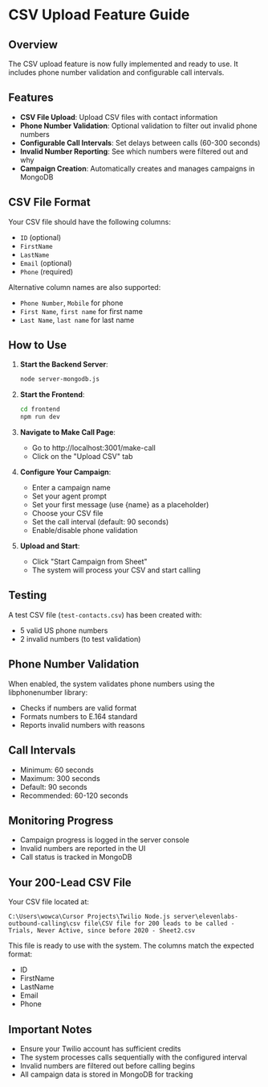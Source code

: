# CSV Upload Feature Guide

## Overview
The CSV upload feature is now fully implemented and ready to use. It includes phone number validation and configurable call intervals.

## Features
- **CSV File Upload**: Upload CSV files with contact information
- **Phone Number Validation**: Optional validation to filter out invalid phone numbers
- **Configurable Call Intervals**: Set delays between calls (60-300 seconds)
- **Invalid Number Reporting**: See which numbers were filtered out and why
- **Campaign Creation**: Automatically creates and manages campaigns in MongoDB

## CSV File Format
Your CSV file should have the following columns:
- `ID` (optional)
- `FirstName` 
- `LastName`
- `Email` (optional)
- `Phone` (required)

Alternative column names are also supported:
- `Phone Number`, `Mobile` for phone
- `First Name`, `first name` for first name
- `Last Name`, `last name` for last name

## How to Use

1. **Start the Backend Server**:
   ```bash
   node server-mongodb.js
   ```

2. **Start the Frontend**:
   ```bash
   cd frontend
   npm run dev
   ```

3. **Navigate to Make Call Page**:
   - Go to http://localhost:3001/make-call
   - Click on the "Upload CSV" tab

4. **Configure Your Campaign**:
   - Enter a campaign name
   - Set your agent prompt
   - Set your first message (use {name} as a placeholder)
   - Choose your CSV file
   - Set the call interval (default: 90 seconds)
   - Enable/disable phone validation

5. **Upload and Start**:
   - Click "Start Campaign from Sheet"
   - The system will process your CSV and start calling

## Testing
A test CSV file (`test-contacts.csv`) has been created with:
- 5 valid US phone numbers
- 2 invalid numbers (to test validation)

## Phone Number Validation
When enabled, the system validates phone numbers using the libphonenumber library:
- Checks if numbers are valid format
- Formats numbers to E.164 standard
- Reports invalid numbers with reasons

## Call Intervals
- Minimum: 60 seconds
- Maximum: 300 seconds 
- Default: 90 seconds
- Recommended: 60-120 seconds

## Monitoring Progress
- Campaign progress is logged in the server console
- Invalid numbers are reported in the UI
- Call status is tracked in MongoDB

## Your 200-Lead CSV File
Your CSV file located at:
```
C:\Users\wowca\Cursor Projects\Twilio Node.js server\elevenlabs-outbound-calling\csv file\CSV file for 200 leads to be called - Trials, Never Active, since before 2020 - Sheet2.csv
```

This file is ready to use with the system. The columns match the expected format:
- ID
- FirstName
- LastName
- Email
- Phone

## Important Notes
- Ensure your Twilio account has sufficient credits
- The system processes calls sequentially with the configured interval
- Invalid numbers are filtered out before calling begins
- All campaign data is stored in MongoDB for tracking